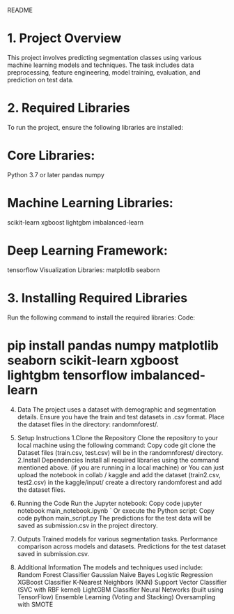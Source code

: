 README

<h1>1. Project Overview</h1>
This project involves predicting segmentation classes using various machine learning models and techniques. The task includes data preprocessing, feature engineering, model training, evaluation, and prediction on test data.

<h1>2. Required Libraries</h1>
To run the project, ensure the following libraries are installed:
<h1>Core Libraries:</h1>
Python 3.7 or later
pandas
numpy
<h1>Machine Learning Libraries:</h1>
scikit-learn
xgboost
lightgbm
imbalanced-learn
<h1>Deep Learning Framework:</h1>
tensorflow
Visualization Libraries:
matplotlib
seaborn

<h1>3. Installing Required Libraries</h1>
Run the following command to install the required libraries:
Code:
<h1>pip install pandas numpy matplotlib seaborn scikit-learn xgboost lightgbm tensorflow imbalanced-learn</h1>




4. Data
The project uses a dataset with demographic and segmentation details.
Ensure you have the train and test datasets in .csv format.
Place the dataset files in the directory: randomnforest/.

5. Setup Instructions
 1.Clone the Repository
	Clone the repository to your local machine using the following command:
	Copy code
	git clone <repository-link>
the Dataset files (train.csv, test.csv) will be in the randomnforest/ directory.
2.Install Dependencies
	Install all required libraries using the command mentioned above. (if you are running in a local machine) or
You can just upload the notebook in collab / kaggle and add the dataset (train2.csv, test2.csv) in the kaggle/input/ create a directory randomforest and add the dataset files. 

6. Running the Code
Run the Jupyter notebook:
Copy code
jupyter notebook main_notebook.ipynb
 `	Or execute the Python script:
	Copy code
	python main_script.py
The predictions for the test data will be saved as submission.csv in the project directory.

7. Outputs
Trained models for various segmentation tasks.
Performance comparison across models and datasets.
Predictions for the test dataset saved in submission.csv.
8. Additional Information
The models and techniques used include:
Random Forest Classifier
Gaussian Naive Bayes
Logistic Regression
XGBoost Classifier
K-Nearest Neighbors (KNN)
Support Vector Classifier (SVC with RBF kernel)
LightGBM Classifier
Neural Networks (built using TensorFlow)
Ensemble Learning (Voting and Stacking)
Oversampling with SMOTE

